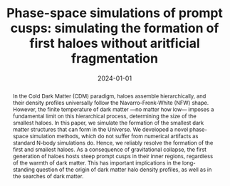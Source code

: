 ---
title: 'Phase-space simulations of prompt cusps: simulating the formation of first haloes without aritficial fragmentation'

# Authors
# If you created a profile for a user (e.g. the default `admin` user), write the username (folder name) here
# and it will be replaced with their full name and linked to their profile.
authors:
  - admin
  - Raul E. Angulo
  - Jens Stücker
  - Oliver Hahn
  - Simon D. M. White
date: '2024-02-01'

# Author notes (optional)
#author_notes:
#  - 'Equal contribution'
#  - 'Equal contribution'

date: '2024-01-01'
doi: ''

# Schedule page publish date (NOT publication's date).
#publishDate: '2017-01-01T00:00:00Z'

# Publication type.
# Accepts a single type but formatted as a YAML list (for Hugo requirements).
# Enter a publication type from the CSL standard.
#publication_types: ['paper-conference']

# Publication name and optional abbreviated publication name.
publication: In MNRAS
publication_short: In MNRAS

abstract: In the Cold Dark Matter (CDM) paradigm, haloes assemble hierarchically, and their density profiles universally follow the Navarro-Frenk-White (NFW) shape. However, the finite temperature of dark matter —no matter how low— imposes a fundamental limit on this hierarchical process, determining the size of the smallest haloes. In this paper, we simulate the formation of the smallest dark matter structures that can form in the Universe. We developed a novel phase-space simulation methods, which do not suffer from numerical artifacts as standard N-body simulations do. Hence, we reliably resolve the formation of the first and smallest haloes. As a consequence of gravitational collapse, the first generation of haloes hosts steep prompt cusps in their inner regions, regardless of the warmth of dark matter. This has important implications in the long-standing question of the origin of dark matter halo density profiles, as well as in the searches of dark matter.

# Summary. An optional shortened abstract.
summary: 

tags:
  - Dark matter
  - Structure formation

# Display this page in the Featured widget?
featured: true

# Custom links (uncomment lines below)
links:
 - name: arxiv
   url: https://arxiv.org/pdf/2309.05707

url_pdf: ''
url_code: ''
url_dataset: ''
url_poster: ''
url_project: ''
url_slides: ''
url_source: ''
url_video: ''

# Featured image
# To use, add an image named `featured.jpg/png` to your page's folder.
image:
  caption: 'High resolution simulation of the formation of a first generation halo in a dark matter filament.'
  focal_point: ''
  preview_only: false

# Associated Projects (optional).
#   Associate this publication with one or more of your projects.
#   Simply enter your project's folder or file name without extension.
#   E.g. `internal-project` references `content/project/internal-project/index.md`.
#   Otherwise, set `projects: []`.
projects: []
#- example

# Slides (optional).
#   Associate this publication with Markdown slides.
#   Simply enter your slide deck's filename without extension.
#   E.g. `slides: "example"` references `content/slides/example/index.md`.
#   Otherwise, set `slides: ""`.
slides: ""
---